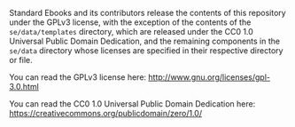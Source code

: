 Standard Ebooks and its contributors release the contents of this repository under the GPLv3 license, with the exception of the contents of the `se/data/templates` directory, which are released under the CC0 1.0 Universal Public Domain Dedication, and the remaining components in the `se/data` directory whose licenses are specified in their respective directory or file.

You can read the GPLv3 license here: http://www.gnu.org/licenses/gpl-3.0.html

You can read the CC0 1.0 Universal Public Domain Dedication here: https://creativecommons.org/publicdomain/zero/1.0/
